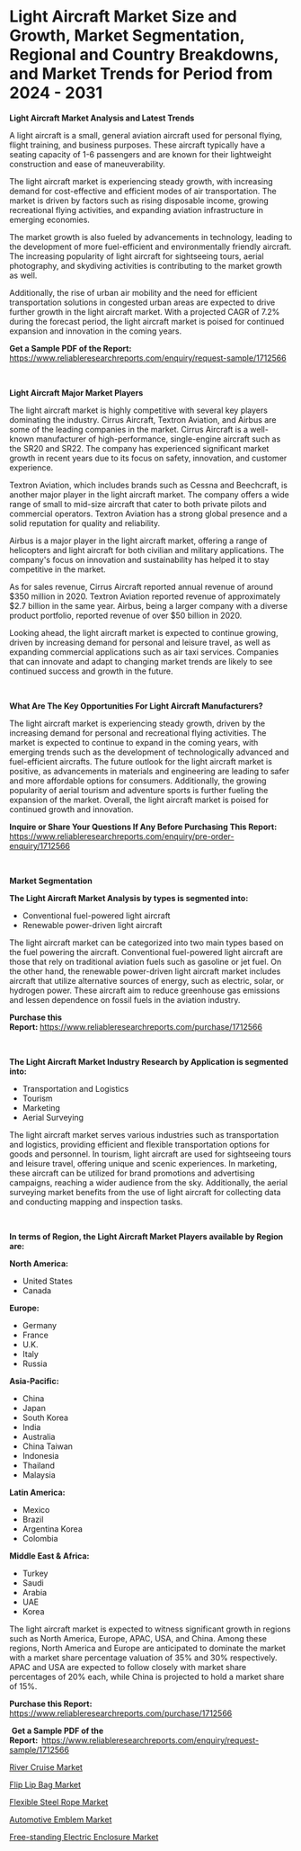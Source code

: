 <p><h1>Light Aircraft Market Size and Growth, Market Segmentation, Regional and Country Breakdowns, and Market Trends for Period from 2024 -  2031</h1></p><p><strong>Light Aircraft Market Analysis and Latest Trends</strong></p>
<p><p>A light aircraft is a small, general aviation aircraft used for personal flying, flight training, and business purposes. These aircraft typically have a seating capacity of 1-6 passengers and are known for their lightweight construction and ease of maneuverability.</p><p>The light aircraft market is experiencing steady growth, with increasing demand for cost-effective and efficient modes of air transportation. The market is driven by factors such as rising disposable income, growing recreational flying activities, and expanding aviation infrastructure in emerging economies.</p><p>The market growth is also fueled by advancements in technology, leading to the development of more fuel-efficient and environmentally friendly aircraft. The increasing popularity of light aircraft for sightseeing tours, aerial photography, and skydiving activities is contributing to the market growth as well.</p><p>Additionally, the rise of urban air mobility and the need for efficient transportation solutions in congested urban areas are expected to drive further growth in the light aircraft market. With a projected CAGR of 7.2% during the forecast period, the light aircraft market is poised for continued expansion and innovation in the coming years.</p></p>
<p><strong>Get a Sample PDF of the Report:&nbsp;</strong> <a href="https://www.reliableresearchreports.com/enquiry/request-sample/1712566">https://www.reliableresearchreports.com/enquiry/request-sample/1712566</a></p>
<p>&nbsp;</p>
<p><strong>Light Aircraft Major Market Players</strong></p>
<p><p>The light aircraft market is highly competitive with several key players dominating the industry. Cirrus Aircraft, Textron Aviation, and Airbus are some of the leading companies in the market. Cirrus Aircraft is a well-known manufacturer of high-performance, single-engine aircraft such as the SR20 and SR22. The company has experienced significant market growth in recent years due to its focus on safety, innovation, and customer experience.</p><p>Textron Aviation, which includes brands such as Cessna and Beechcraft, is another major player in the light aircraft market. The company offers a wide range of small to mid-size aircraft that cater to both private pilots and commercial operators. Textron Aviation has a strong global presence and a solid reputation for quality and reliability.</p><p>Airbus is a major player in the light aircraft market, offering a range of helicopters and light aircraft for both civilian and military applications. The company's focus on innovation and sustainability has helped it to stay competitive in the market.</p><p>As for sales revenue, Cirrus Aircraft reported annual revenue of around $350 million in 2020. Textron Aviation reported revenue of approximately $2.7 billion in the same year. Airbus, being a larger company with a diverse product portfolio, reported revenue of over $50 billion in 2020.</p><p>Looking ahead, the light aircraft market is expected to continue growing, driven by increasing demand for personal and leisure travel, as well as expanding commercial applications such as air taxi services. Companies that can innovate and adapt to changing market trends are likely to see continued success and growth in the future.</p></p>
<p>&nbsp;</p>
<p><strong>What Are The Key Opportunities For Light Aircraft Manufacturers?</strong></p>
<p><p>The light aircraft market is experiencing steady growth, driven by the increasing demand for personal and recreational flying activities. The market is expected to continue to expand in the coming years, with emerging trends such as the development of technologically advanced and fuel-efficient aircrafts. The future outlook for the light aircraft market is positive, as advancements in materials and engineering are leading to safer and more affordable options for consumers. Additionally, the growing popularity of aerial tourism and adventure sports is further fueling the expansion of the market. Overall, the light aircraft market is poised for continued growth and innovation.</p></p>
<p><strong>Inquire or Share Your Questions If Any Before Purchasing This Report:</strong> <a href="https://www.reliableresearchreports.com/enquiry/pre-order-enquiry/1712566">https://www.reliableresearchreports.com/enquiry/pre-order-enquiry/1712566</a></p>
<p>&nbsp;</p>
<p><strong>Market Segmentation</strong></p>
<p><strong>The Light Aircraft Market Analysis by types is segmented into:</strong></p>
<p><ul><li>Conventional fuel-powered light aircraft</li><li>Renewable power-driven light aircraft</li></ul></p>
<p><p>The light aircraft market can be categorized into two main types based on the fuel powering the aircraft. Conventional fuel-powered light aircraft are those that rely on traditional aviation fuels such as gasoline or jet fuel. On the other hand, the renewable power-driven light aircraft market includes aircraft that utilize alternative sources of energy, such as electric, solar, or hydrogen power. These aircraft aim to reduce greenhouse gas emissions and lessen dependence on fossil fuels in the aviation industry.</p></p>
<p><strong>Purchase this Report:&nbsp;</strong><a href="https://www.reliableresearchreports.com/purchase/1712566">https://www.reliableresearchreports.com/purchase/1712566</a></p>
<p>&nbsp;</p>
<p><strong>The Light Aircraft Market Industry Research by Application is segmented into:</strong></p>
<p><ul><li>Transportation and Logistics</li><li>Tourism</li><li>Marketing</li><li>Aerial Surveying</li></ul></p>
<p><p>The light aircraft market serves various industries such as transportation and logistics, providing efficient and flexible transportation options for goods and personnel. In tourism, light aircraft are used for sightseeing tours and leisure travel, offering unique and scenic experiences. In marketing, these aircraft can be utilized for brand promotions and advertising campaigns, reaching a wider audience from the sky. Additionally, the aerial surveying market benefits from the use of light aircraft for collecting data and conducting mapping and inspection tasks.</p></p>
<p>&nbsp;</p>
<p><strong>In terms of Region, the Light Aircraft Market Players available by Region are:</strong></p>
<p>
    <p> <strong> North America: </strong>
        <ul>
            <li>United States</li>
            <li>Canada</li>
        </ul>
        </p> 
    <p> <strong> Europe: </strong>
        <ul>
            <li>Germany</li>
            <li>France</li>
            <li>U.K.</li>
            <li>Italy</li>
            <li>Russia</li>
        </ul>
        </p> 
    <p> <strong> Asia-Pacific: </strong>
        <ul>
            <li>China</li>
            <li>Japan</li>
            <li>South Korea</li>
            <li>India</li>
            <li>Australia</li>
            <li>China Taiwan</li>
            <li>Indonesia</li>
            <li>Thailand</li>
            <li>Malaysia</li>
        </ul>
        </p> 
    <p> <strong> Latin America: </strong>
        <ul>
            <li>Mexico</li>
            <li>Brazil</li>
            <li>Argentina Korea</li>
            <li>Colombia</li>
        </ul>
        </p> 
    <p> <strong> Middle East & Africa: </strong>
        <ul>
            <li>Turkey</li>
            <li>Saudi</li>
            <li>Arabia</li>
            <li>UAE</li>
            <li>Korea</li>
        </ul>
    </p>
    </p>
<p><p>The light aircraft market is expected to witness significant growth in regions such as North America, Europe, APAC, USA, and China. Among these regions, North America and Europe are anticipated to dominate the market with a market share percentage valuation of 35% and 30% respectively. APAC and USA are expected to follow closely with market share percentages of 20% each, while China is projected to hold a market share of 15%.</p></p>
<p><strong>Purchase this Report: </strong><a href="https://www.reliableresearchreports.com/purchase/1712566">https://www.reliableresearchreports.com/purchase/1712566</a></p>
<p>&nbsp;<strong>Get a Sample PDF of the Report:&nbsp;&nbsp;</strong><a href="https://www.reliableresearchreports.com/enquiry/request-sample/1712566">https://www.reliableresearchreports.com/enquiry/request-sample/1712566</a></p>
<p><strong></strong></p>
<p><p><a href="https://github.com/zjyglelu/Market-Research-Report-List-1/blob/main/river-cruise-market.md">River Cruise Market</a></p><p><a href="https://issuu.com/reportprime-2/docs/flip-lip-bag-market-size-2030.pptx">Flip Lip Bag Market</a></p><p><a href="https://gratis-rainforest-2ca.notion.site/Global-Flexible-Steel-Rope-Market-Size-and-Market-Trends-Insights-and-Projections-from-2024-to-2031-c923cac8f0664ee98cab35053a554c36">Flexible Steel Rope Market</a></p><p><a href="https://github.com/mbisetmhermsr/Market-Research-Report-List-1/blob/main/automotive-emblem-market.md">Automotive Emblem Market</a></p><p><a href="https://view.publitas.com/reportprime-1/free-standing-electric-enclosure-market-offers-provide-insightful-data-for-the-time-period-from-2023-to-2030-and-also-provide-analysis-based-on-application-type-and-region/">Free-standing Electric Enclosure Market</a></p></p>